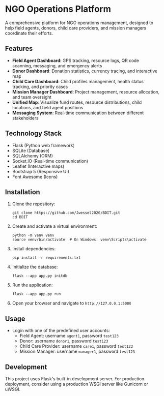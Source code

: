 # NGO Operations Platform

A comprehensive platform for NGO operations management, designed to help field agents, donors, child care providers, and mission managers coordinate their efforts.

## Features

- **Field Agent Dashboard**: GPS tracking, resource logs, QR code scanning, messaging, and emergency alerts
- **Donor Dashboard**: Donation statistics, currency tracing, and interactive map
- **Child Care Dashboard**: Child profiles management, health status tracking, and priority cases
- **Mission Manager Dashboard**: Project management, resource allocation, and team oversight
- **Unified Map**: Visualize fund routes, resource distributions, child locations, and field agent positions
- **Messaging System**: Real-time communication between different stakeholders

## Technology Stack

- Flask (Python web framework)
- SQLite (Database)
- SQLAlchemy (ORM)
- Socket.IO (Real-time communication)
- Leaflet (Interactive maps)
- Bootstrap 5 (Responsive UI)
- Font Awesome (Icons)

## Installation

1. Clone the repository:
   ```
   git clone https://github.com/Jwessel2020/BDIT.git
   cd BDIT
   ```

2. Create and activate a virtual environment:
   ```
   python -m venv venv
   source venv/bin/activate  # On Windows: venv\Scripts\activate
   ```

3. Install dependencies:
   ```
   pip install -r requirements.txt
   ```

4. Initialize the database:
   ```
   flask --app app.py initdb
   ```

5. Run the application:
   ```
   flask --app app.py run
   ```

6. Open your browser and navigate to `http://127.0.0.1:5000`

## Usage

- Login with one of the predefined user accounts:
  - Field Agent: username `agent1`, password `test123`
  - Donor: username `donor1`, password `test123`
  - Child Care Provider: username `care1`, password `test123`
  - Mission Manager: username `manager1`, password `test123`

## Development

This project uses Flask's built-in development server. For production deployment, consider using a production WSGI server like Gunicorn or uWSGI. 